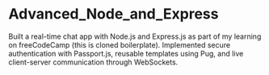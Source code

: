 # Advanced_Node_and_Express
Built a real-time chat app with Node.js and Express.js as part of my learning on freeCodeCamp (this is cloned boilerplate). Implemented secure authentication with Passport.js, reusable templates using Pug, and live client-server communication through WebSockets.
